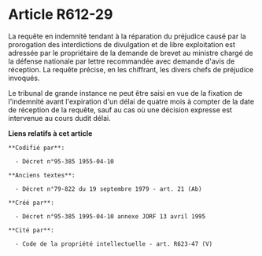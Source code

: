 # Article R612-29

La requête en indemnité tendant à la réparation du préjudice causé par la prorogation des interdictions de divulgation et de
libre exploitation est adressée par le propriétaire de la demande de brevet au ministre chargé de la défense nationale par
lettre recommandée avec demande d'avis de réception. La requête précise, en les chiffrant, les divers chefs de préjudice
invoqués.

Le tribunal de grande instance ne peut être saisi en vue de la fixation de l'indemnité avant l'expiration d'un délai de
quatre mois à compter de la date de réception de la requête, sauf au cas où une décision expresse est intervenue au cours
dudit délai.

**Liens relatifs à cet article**

	**Codifié par**:

	  - Décret n°95-385 1955-04-10

	**Anciens textes**:

	  - Décret n°79-822 du 19 septembre 1979 - art. 21 (Ab)

	**Créé par**:

	  - Décret n°95-385 1995-04-10 annexe JORF 13 avril 1995

	**Cité par**:

	  - Code de la propriété intellectuelle - art. R623-47 (V)
